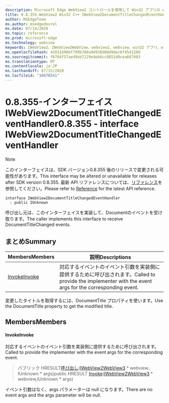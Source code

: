 ```yaml
---
description: Microsoft Edge WebView2 コントロールを使用して Win32 アプリの web コンテンツをホストする
title: 0.8.355-WebView2 Win32 C++ IWebView2DocumentTitleChangedEventHandler
author: MSEdgeTeam
ms.author: msedgedevrel
ms.date: 07/14/2020
ms.topic: reference
ms.prod: microsoft-edge
ms.technology: webview
keywords: IWebView2、IWebView2WebView、webview2、webview、win32 アプリ、win32、edge
ms.openlocfilehash: 42031b966f799b788a94938d88d9dec6f4542288
ms.sourcegitcommit: f6764f57aed9ab7229e4eb6cc8851d0cea667403
ms.translationtype: MT
ms.contentlocale: ja-JP
ms.lasthandoff: 07/15/2020
ms.locfileid: "10878541"
---
```

# <span data-ttu-id="9fb86-104">0.8.355-インターフェイス IWebView2DocumentTitleChangedEventHandler</span><span class="sxs-lookup"><span data-stu-id="9fb86-104">0.8.355 - interface IWebView2DocumentTitleChangedEventHandler</span></span> 

> [!NOTE]
> <span data-ttu-id="9fb86-105">このインターフェイスは、SDK バージョン0.8.355 後のリリースで変更される可能性があります。</span><span class="sxs-lookup"><span data-stu-id="9fb86-105">This interface may be altered or unavailable for releases after SDK version 0.8.355.</span></span> <span data-ttu-id="9fb86-106">最新 API リファレンスについては、[リファレンス](../../../webview2-api-reference.md)を参照してください。</span><span class="sxs-lookup"><span data-stu-id="9fb86-106">Please refer to [Reference](../../../webview2-api-reference.md) for the latest API reference.</span></span>

```
interface IWebView2DocumentTitleChangedEventHandler
  : public IUnknown
```

<span data-ttu-id="9fb86-107">呼び出し元は、このインターフェイスを実装して、Documentのイベントを受け取ります。</span><span class="sxs-lookup"><span data-stu-id="9fb86-107">The caller implements this interface to receive DocumentTitleChanged events.</span></span>

## <span data-ttu-id="9fb86-108">まとめ</span><span class="sxs-lookup"><span data-stu-id="9fb86-108">Summary</span></span>

 <span data-ttu-id="9fb86-109">Members</span><span class="sxs-lookup"><span data-stu-id="9fb86-109">Members</span></span>                        | <span data-ttu-id="9fb86-110">説明</span><span class="sxs-lookup"><span data-stu-id="9fb86-110">Descriptions</span></span>
--------------------------------|---------------------------------------------
[<span data-ttu-id="9fb86-111">Invoke</span><span class="sxs-lookup"><span data-stu-id="9fb86-111">Invoke</span></span>](#invoke) | <span data-ttu-id="9fb86-112">対応するイベントのイベント引数を実装側に提供するために呼び出されます。</span><span class="sxs-lookup"><span data-stu-id="9fb86-112">Called to provide the implementer with the event args for the corresponding event.</span></span>

<span data-ttu-id="9fb86-113">変更したタイトルを取得するには、DocumentTitle プロパティを使います。</span><span class="sxs-lookup"><span data-stu-id="9fb86-113">Use the DocumentTitle property to get the modified title.</span></span>

## <span data-ttu-id="9fb86-114">Members</span><span class="sxs-lookup"><span data-stu-id="9fb86-114">Members</span></span>

#### <span data-ttu-id="9fb86-115">Invoke</span><span class="sxs-lookup"><span data-stu-id="9fb86-115">Invoke</span></span> 

<span data-ttu-id="9fb86-116">対応するイベントのイベント引数を実装側に提供するために呼び出されます。</span><span class="sxs-lookup"><span data-stu-id="9fb86-116">Called to provide the implementer with the event args for the corresponding event.</span></span>

> <span data-ttu-id="9fb86-117">パブリック HRESULT[呼び出し](#invoke)([IWebView2WebView3](IWebView2WebView3.md) \* webview、IUnknown \* args)</span><span class="sxs-lookup"><span data-stu-id="9fb86-117">public HRESULT [Invoke](#invoke)([IWebView2WebView3](IWebView2WebView3.md) \* webview,IUnknown \* args)</span></span>

<span data-ttu-id="9fb86-118">イベント引数はなく、args パラメーターは null になります。</span><span class="sxs-lookup"><span data-stu-id="9fb86-118">There are no event args and the args parameter will be null.</span></span>

